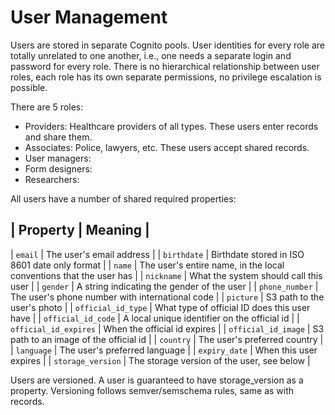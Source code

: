 User Management
===============

Users are stored in separate Cognito pools. User identities for every role are
totally unrelated to one another, i.e., one needs a separate login and password
for every role. There is no hierarchical relationship between user roles, each
role has its own separate permissions, no privilege escalation is possible.

There are 5 roles:
 - Providers: Healthcare providers of all types. These users enter records and share them.
 - Associates: Police, lawyers, etc. These users accept shared records.
 - User managers: 
 - Form designers: 
 - Researchers: 

All users have a number of shared required properties:

| Property              | Meaning                                                             |
-----------------------------------------------------------------------------------------------
| `email`               | The user's email address                                            |
| `birthdate`           | Birthdate stored in ISO 8601 date only format                       |
| `name`                | The user's entire name, in the local conventions that the user has  |
| `nickname`            | What the system should call this user                               |
| `gender`              | A string indicating the gender of the user                          |
| `phone_number`        | The user's phone number with international code                     |
| `picture`             | S3 path to the user's photo                                         |
| `official_id_type`    | What type of official ID does this user have                        |
| `official_id_code`    | A local unique identifier on the official id                        |
| `official_id_expires` | When the official id expires                                        |
| `official_id_image`   | S3 path to an image of the official id                              |
| `country`             | The user's preferred country                                        |
| `language`            | The user's preferred language                                       |
| `expiry_date`         | When this user expires                                              |
| `storage_version`     | The storage version of the user, see below                          |

Users are versioned. A user is guaranteed to have storage_version as a
property. Versioning follows semver/semschema rules, same as with records.


